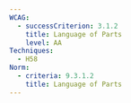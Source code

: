 ```yaml
---
WCAG:
  - successCriterion: 3.1.2
    title: Language of Parts
    level: AA
Techniques:
  - H58
Norm:
  - criteria: 9.3.1.2
    title: Language of Parts
---
```

